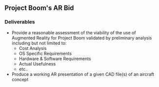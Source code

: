 ## Project Boom's AR Bid

### Deliverables
- Provide a reasonable assessment of the viability of the use of Augmented Reality for
Project Boom validated by preliminary analysis including but not limited to:
  - Cost Analysis
  - OS Specific Requirements
  - Hardware & Software Requirements
  - Actual Usefulness
  - etc..
- Produce a working AR presentation of a given CAD file(s) of an aircraft concept
